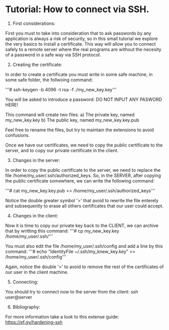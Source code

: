 # Tutorial: How to connect via SSH.


1. First considerations:

First you must to take into consideration that to ask passwords by any application is always a risk of security, so in this small tutorial we explore the very basics to install a certificate. This way will allow you to connect safely to a remote server where the real programs are without the necesity of a password in a safe way via SSH protocol.


2. Creating the certificate:

In order to create a certificate you must write in some safe machine, in some safe folder, the follwoing command:

'''# ssh-keygen -b 4096 -t rsa -f ./my_new_key.key'''

You will be asked to introduce a password: DO NOT INPUT ANY PASWORD HERE!

This command will create two files:
a) The private key, named my_new_key.key
b) The public key, named my_new_key.key.pub

Feel free to rename the files, but try to maintain the extensions to avoid confusions.

Once we have our certificates, we need to copy the public certificate to the server, and to copy our private certificate in the client.


3. Changes in the server:

In order to copy the public certificate to the server, we need to replace the file /home/my_user/.ssh/authorized_keys. So, in the SERVER, after copying the public certificate somewhere, we can write the following command:

'''# cat my_new_key.key.pub >> /home/my_user/.ssh/authorized_keys'''

Notice the double greater symbol '>' that avoid to rewrite the file enterely and subsequently to erase all others certificates that our user could accept.


4. Changes in the client:

Now it is time to copy our private key back to the CLIENT, we can archive that by writting this command:
'''# cp my_new_key.key /home/my_user/.ssh/'''

You must also edit the file /home/my_user/.ssh/config and add a line by this command:
'''# echo "IdentityFile ~/.ssh/my_knew_key.key" >> /home/my_user/.ssh/config'''

Again, notice the double '>' to avoid to remove the rest of the certificates of our user in the client machine.


5. Connecting:

You should try to connect now to the server from the client:
ssh user@server

6. Bibliography:

For more information take a look to this extense guide:
<https://ef.gy/hardening-ssh>